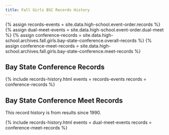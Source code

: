 ```yaml
---
title: Fall Girls BSC Records History
---
```


{% assign records-events = site.data.high-school.event-order.records %}
{% assign dual-meet-events = site.data.high-school.event-order.dual-meet %}
{% assign conference-records = site.data.high-school.archives.fall.girls.bay-state-conference.overall-records %}
{% assign conference-meet-records = site.data.high-school.archives.fall.girls.bay-state-conference.meet-records %}

## Bay State Conference Records

{% include records-history.html
  events = records-events
  records = conference-records %}

## Bay State Conference Meet Records

This record history is from results since 1990.

{% include records-history.html
  events = dual-meet-events
  records = conference-meet-records %}
